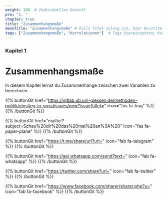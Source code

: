 ```yaml
---
weight: 100  # Individuelles Gewicht 
pre: "1. "
chapter: true
title: "Zusammenhangsmaße"
menuTitle: "Zusammenhangsmaße" # Falls Titel zulang ist, hier Kurztitel
tags: ["Zusammenhangsmaße", "Korrelationen"]  # Tags hiereinsetzen; Kurzwort, was auf der Seite passsiert
---
```


### Kapitel 1 

# Zusammenhangsmaße
In diesem Kapitel lernst du Zusammenhänge zwischen zwei Variablen zu berechnen. 

{{% buttonGit href="https://gitlab.ub.uni-giessen.de/methoden-politik/einstieg-in-spss/issues/new?issue[title]=" icon="fas fa-bug" %}} {{% /buttonGit %}} 

{{% buttonGit href="mailto:?subject=Schau%20dir%20das%20mal%20an%3A%20" icon="fas fa-paper-plane" %}} {{% /buttonGit %}}

{{% buttonGit href="https://t.me/share/url?url=" icon="fab fa-telegram" %}} {{% /buttonGit %}}

{{% buttonGit href="https://api.whatsapp.com/send?text=" icon="fab fa-whatsapp" %}} {{% /buttonGit %}}

{{% buttonGit href="https://twitter.com/share?url=" icon="fab fa-twitter" %}} {{% /buttonGit %}}

{{% buttonGit href="https://www.facebook.com/sharer/sharer.php?u=" icon="fab fa-facebook" %}} {{% /buttonGit %}}